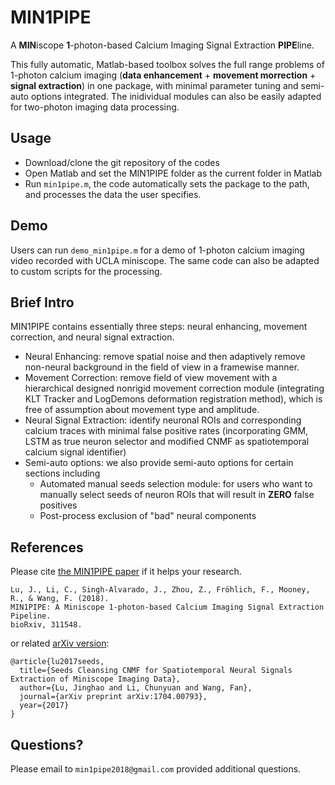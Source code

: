 # MIN1PIPE
A **MIN**iscope **1**-photon-based Calcium Imaging Signal Extraction **PIPE**line. 

This fully automatic, Matlab-based toolbox solves the full range problems of 1-photon calcium imaging (**data enhancement** + **movement morrection** + **signal extraction**) in one package, with minimal parameter tuning and semi-auto options integrated. The inidividual modules can also be easily adapted for two-photon imaging data processing.

## Usage
- Download/clone the git repository of the codes
- Open Matlab and set the MIN1PIPE folder as the current folder in Matlab
- Run `min1pipe.m`, the code automatically sets the package to the path, and processes the data the user specifies.

## Demo
Users can run `demo_min1pipe.m` for a demo of 1-photon calcium imaging video recorded with UCLA miniscope. The same code can also be adapted to custom scripts for the processing.

## Brief Intro
MIN1PIPE contains essentially three steps: neural enhancing, movement correction, and neural signal extraction.
- Neural Enhancing: remove spatial noise and then adaptively remove non-neural background in the field of view in a framewise manner.
- Movement Correction: remove field of view movement with a hierarchical designed nonrigid movement correction module (integrating KLT Tracker and LogDemons deformation registration method), which is free of assumption about movement type and amplitude.
- Neural Signal Extraction: identify neuronal ROIs and corresponding calcium traces with minimal false positive rates (incorporating GMM, LSTM as true neuron selector and modified CNMF as spatiotemporal calcium signal identifier)
- Semi-auto options: we also provide semi-auto options for certain sections including
  - Automated manual seeds selection module: for users who want to manually select seeds of neuron ROIs that will result in **ZERO** false positives
  - Post-process exclusion of "bad" neural components
  
  
## References
Please cite [the MIN1PIPE paper](https://www.biorxiv.org/content/early/2018/04/30/311548) if it helps your research.
```
Lu, J., Li, C., Singh-Alvarado, J., Zhou, Z., Fröhlich, F., Mooney, R., & Wang, F. (2018). 
MIN1PIPE: A Miniscope 1-photon-based Calcium Imaging Signal Extraction Pipeline. 
bioRxiv, 311548.
```
or related [arXiv version](https://arxiv.org/abs/1704.00793):
```
@article{lu2017seeds,
  title={Seeds Cleansing CNMF for Spatiotemporal Neural Signals Extraction of Miniscope Imaging Data},
  author={Lu, Jinghao and Li, Chunyuan and Wang, Fan},
  journal={arXiv preprint arXiv:1704.00793},
  year={2017}
}
```

## Questions?
Please email to `min1pipe2018@gmail.com` provided additional questions.
